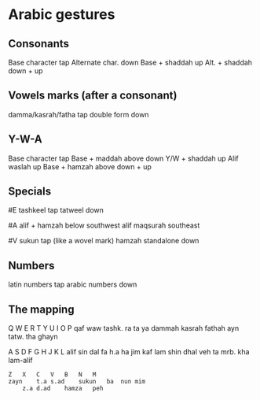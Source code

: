 
Arabic gestures
===============

Consonants
----------
Base character          tap
Alternate char.         down
Base + shaddah          up
Alt. + shaddah          down + up

Vowels marks (after a consonant)
--------------------------------
damma/kasrah/fatha      tap
double form             down

Y-W-A
-----
Base character          tap
Base + maddah above     down
Y/W + shaddah           up
Alif waslah             up
Base + hamzah above     down + up

Specials
--------
#E
tashkeel                tap
tatweel                 down

#A
alif + hamzah below     southwest
alif maqsurah           southeast

#V
sukun			tap (like a wovel mark)
hamzah standalone	down

Numbers
-------
latin numbers		tap
arabic numbers		down

The mapping
-----------

Q	W	E	R	T	Y	U	I	O	P
qaf	waw	tashk.	ra	ta	ya	dammah	kasrah	fathah	ayn
		tatw.		tha					ghayn


A	S	D	F	G	H	J	K	L
alif	sin	dal	fa	h.a	ha	jim	kaf	lam
	shin	dhal	veh		ta mrb.		kha	lam-alif


	Z	X	C	V	B	N	M
	zayn	t.a	s.ad	sukun	ba	nun	mim
		z.a	d.ad	hamza	peh

